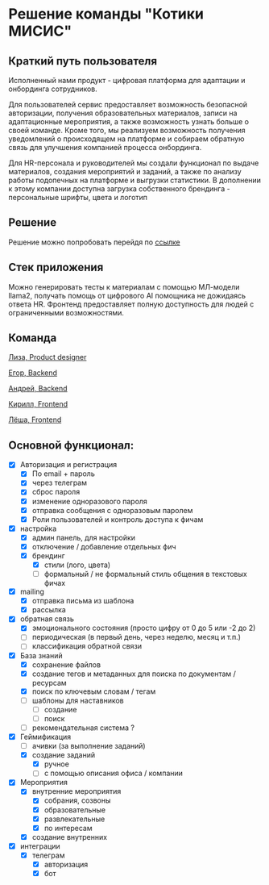 # Решение команды "Котики МИСИС"

## Краткий путь пользователя
Исполненный нами продукт - цифровая платформа для адаптации и онбординга сотрудников.

Для пользователей сервис предоставляет возможность безопасной авторизации,
получения образовательных материалов, записи на адаптационные мероприятия, 
а также возможность узнать больше о своей команде. Кроме того, мы реализуем возможность
получения уведомлений о происходящем на платформе и собираем обратную связь
для улучшения компанией процесса онбординга. 

Для HR-персонала и руководителей мы создали функционал по выдаче материалов, создания мероприятий
и заданий, а также по анализу работы подопечных на платформе и выгрузки статистики. В дополнении
к этому компании доступна загрузка собственного брендинга - персональные шрифты, цвета и логотип


## Решение
Решение можно попробовать перейдя по [ссылке](https://larek.itatmisis.ru/)

## Стек приложения
Можно генерировать тесты к материалам с помощью МЛ-модели llama2,
получать помощь от цифрового AI помощника не дожидаясь ответа HR. 
Фронтенд предоставляет полную доступность для людей с ограниченными возможностями.

## Команда

[Лиза, Product designer](https://t.me/dvij_designer)

[Егор, Backend](https://t.me/tarasov_egor)

[Андрей, Backend](https://t.me/using_namespace)

[Кирилл, Frontend](https://t.me/biskwiq)

[Лёша, Frontend](https://t.me/nizhgo)


## Основной функционал:


- [x] Авторизация и регистрация
    - [x] По email + пароль
    - [x] через телеграм
    - [x] сброс пароля
    - [x] изменение одноразового пароля
    - [x] отправка сообщения с одноразовым паролем
    - [x] Роли пользователей и контроль доступа к фичам
    
- [x] настройка
    - [x] админ панель, для настройки
    - [x] отключение / добавление отдельных фич
    - [x] брендинг
        - [x] стили (лого, цвета)
        - [ ] формальный / не формальный стиль общения в текстовых фичах
- [x] mailing
    - [x] отправка письма из шаблона
    - [x] рассылка
- [x] обратная связь
    - [x] эмоционального состояния (просто цифру от 0 до 5 или -2 до 2)
    - [ ] периодическая (в первый день, через неделю, месяц и т.п.)
    - [ ] классификация обратной связи
- [x] База знаний
    - [x] сохранение файлов
    - [x] создание тегов и метаданных для поиска по документам / ресурсам
    - [x] поиск по ключевым словам / тегам
    - [ ] шаблоны для наставников
        - [ ] создание
        - [ ] поиск
    - [ ] рекомендательная система ?
- [x] Геймификация
    - [ ] ачивки (за выполнение заданий)
    - [x] создание заданий 
        - [x] ручное
        - [ ] с помощью описания офиса / компании
- [x] Мероприятия
    - [x] внутренние мероприятия
        - [x] собрания, созвоны
        - [x] образовательные
        - [x] развлекательные
        - [x] по интересам
    - [x] создание внутренних
- [x] интеграции
    - [x] телеграм 
        - [x] авторизация
        - [x] бот